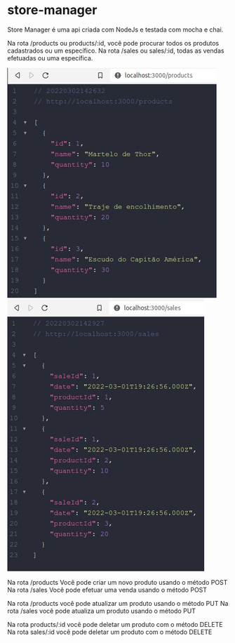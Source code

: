 # store-manager
Store Manager é uma api criada com NodeJs e testada com mocha e chai.

Na rota /products ou products/:id, você pode procurar todos os produtos cadastrados ou um específico.
Na rota /sales ou sales/:id, todas as vendas efetuadas ou uma específica.

<img src="https://github.com/BrunoCBart/store-manager/blob/master/images/products.jpg">
<img src="https://github.com/BrunoCBart/store-manager/blob/master/images/sales.jpg">

Na rota /products Você pode criar um novo produto usando o método POST
Na rota /sales Você pode efetuar uma venda usando o método POST

Na rota /products você pode atualizar um produto usando o método PUT
Na rota /sales você pode atualiza um produto usando o método PUT

Na rota products/:id você pode deletar um produto com o método DELETE
Na rota sales/:id você pode deletar um produto com o método DELETE
